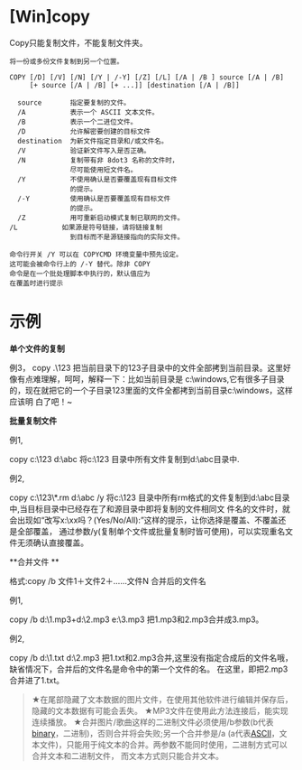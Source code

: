 # \[Win]copy

Copy只能复制文件，不能复制文件夹。

```纯文本
将一份或多份文件复制到另一个位置。

COPY [/D] [/V] [/N] [/Y | /-Y] [/Z] [/L] [/A | /B ] source [/A | /B]
     [+ source [/A | /B] [+ ...]] [destination [/A | /B]]

  source       指定要复制的文件。
  /A           表示一个 ASCII 文本文件。
  /B           表示一个二进位文件。
  /D           允许解密要创建的目标文件
  destination  为新文件指定目录和/或文件名。
  /V           验证新文件写入是否正确。
  /N           复制带有非 8dot3 名称的文件时，
               尽可能使用短文件名。
  /Y           不使用确认是否要覆盖现有目标文件
               的提示。
  /-Y          使用确认是否要覆盖现有目标文件
               的提示。
  /Z           用可重新启动模式复制已联网的文件。
/L           如果源是符号链接，请将链接复制
               到目标而不是源链接指向的实际文件。

命令行开关 /Y 可以在 COPYCMD 环境变量中预先设定。
这可能会被命令行上的 /-Y 替代。除非 COPY
命令是在一个批处理脚本中执行的，默认值应为
在覆盖时进行提示
```

# 示例

**单个文件的复制**

例3， &#x20;
copy .\123 &#x20;
把当前目录下的123子目录中的文件全部拷到当前目录。这里好像有点难理解，呵呵，解释一下：比如当前目录是 &#x20;
c:\windows,它有很多子目录的，现在就把它的一个子目录123里面的文件全都拷到当前目录c:\windows，这样应该明 &#x20;
白了吧！\~

**批量复制文件**

例1, &#x20;


copy c:\123 d:\abc &#x20;
将c:\123 目录中所有文件复制到d:\abc目录中.

例2, &#x20;


copy c:\123\\\*.rm d:\abc /y &#x20;
将c:\123 目录中所有rm格式的文件复制到d:\abc目录中,当目标目录中已经存在了和源目录中即将复制的文件相同文 &#x20;
件名的文件时，就会出现如“改写x:\xx吗？(Yes/No/All):”这样的提示，让你选择是覆盖、不覆盖还是全部覆盖， &#x20;
通过参数/y(复制单个文件或批量复制时皆可使用)，可以实现重名文件无须确认直接覆盖。

**合并文件  **

格式:copy /b 文件1＋文件2＋……文件N 合并后的文件名

例1, &#x20;


copy /b d:\1.mp3+d:\2.mp3 e:\3.mp3 &#x20;
把1.mp3和2.mp3合并成3.mp3。

例2, &#x20;


copy /b d:\1.txt d:\2.mp3 &#x20;
把1.txt和2.mp3合并,这里没有指定合成后的文件名哦，缺省情况下，合并后的文件名是命令中的第一个文件的名。 &#x20;
在这里，即把2.mp3合并进了1.txt。

> ★在尾部隐藏了文本数据的图片文件，在使用其他软件进行编辑并保存后，隐藏的文本数据有可能会丢失。 &#x20;
> ★MP3文件在使用此方法连接后，能实现连续播放。 &#x20;
> ★合并图片/歌曲这样的二进制文件必须使用/b参数(b代表[binary](binary_aLGu3XX5QXtSAhBxZLeZdM.md "binary")，二进制)，否则合并将会失败;另一个合并参是/a &#x20;
> (a代表[ASCII](ASCII_4xGcAN81wEtYREcNDpKWvH.md "ASCII")，文本文件)，只能用于纯文本的合并。两参数不能同时使用，二进制方式可以合并文本和二进制文件， &#x20;
> 而文本方式则只能合并文本。
